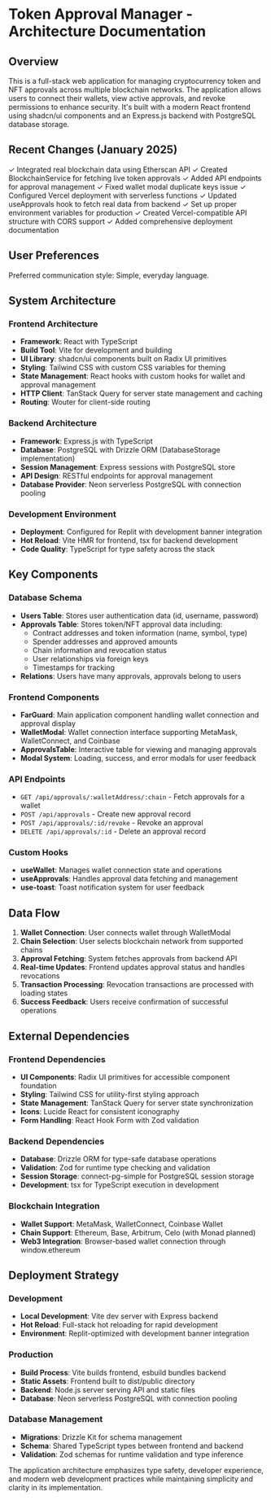 # Token Approval Manager - Architecture Documentation

## Overview

This is a full-stack web application for managing cryptocurrency token and NFT approvals across multiple blockchain networks. The application allows users to connect their wallets, view active approvals, and revoke permissions to enhance security. It's built with a modern React frontend using shadcn/ui components and an Express.js backend with PostgreSQL database storage.

## Recent Changes (January 2025)

✓ Integrated real blockchain data using Etherscan API
✓ Created BlockchainService for fetching live token approvals
✓ Added API endpoints for approval management
✓ Fixed wallet modal duplicate keys issue
✓ Configured Vercel deployment with serverless functions
✓ Updated useApprovals hook to fetch real data from backend
✓ Set up proper environment variables for production
✓ Created Vercel-compatible API structure with CORS support
✓ Added comprehensive deployment documentation

## User Preferences

Preferred communication style: Simple, everyday language.

## System Architecture

### Frontend Architecture
- **Framework**: React with TypeScript
- **Build Tool**: Vite for development and building
- **UI Library**: shadcn/ui components built on Radix UI primitives
- **Styling**: Tailwind CSS with custom CSS variables for theming
- **State Management**: React hooks with custom hooks for wallet and approval management
- **HTTP Client**: TanStack Query for server state management and caching
- **Routing**: Wouter for client-side routing

### Backend Architecture
- **Framework**: Express.js with TypeScript
- **Database**: PostgreSQL with Drizzle ORM (DatabaseStorage implementation)
- **Session Management**: Express sessions with PostgreSQL store
- **API Design**: RESTful endpoints for approval management
- **Database Provider**: Neon serverless PostgreSQL with connection pooling

### Development Environment
- **Deployment**: Configured for Replit with development banner integration
- **Hot Reload**: Vite HMR for frontend, tsx for backend development
- **Code Quality**: TypeScript for type safety across the stack

## Key Components

### Database Schema
- **Users Table**: Stores user authentication data (id, username, password)
- **Approvals Table**: Stores token/NFT approval data including:
  - Contract addresses and token information (name, symbol, type)
  - Spender addresses and approved amounts
  - Chain information and revocation status
  - User relationships via foreign keys
  - Timestamps for tracking
- **Relations**: Users have many approvals, approvals belong to users

### Frontend Components
- **FarGuard**: Main application component handling wallet connection and approval display
- **WalletModal**: Wallet connection interface supporting MetaMask, WalletConnect, and Coinbase
- **ApprovalsTable**: Interactive table for viewing and managing approvals
- **Modal System**: Loading, success, and error modals for user feedback

### API Endpoints
- `GET /api/approvals/:walletAddress/:chain` - Fetch approvals for a wallet
- `POST /api/approvals` - Create new approval record
- `POST /api/approvals/:id/revoke` - Revoke an approval
- `DELETE /api/approvals/:id` - Delete an approval record

### Custom Hooks
- **useWallet**: Manages wallet connection state and operations
- **useApprovals**: Handles approval data fetching and management
- **use-toast**: Toast notification system for user feedback

## Data Flow

1. **Wallet Connection**: User connects wallet through WalletModal
2. **Chain Selection**: User selects blockchain network from supported chains
3. **Approval Fetching**: System fetches approvals from backend API
4. **Real-time Updates**: Frontend updates approval status and handles revocations
5. **Transaction Processing**: Revocation transactions are processed with loading states
6. **Success Feedback**: Users receive confirmation of successful operations

## External Dependencies

### Frontend Dependencies
- **UI Components**: Radix UI primitives for accessible component foundation
- **Styling**: Tailwind CSS for utility-first styling approach
- **State Management**: TanStack Query for server state synchronization
- **Icons**: Lucide React for consistent iconography
- **Form Handling**: React Hook Form with Zod validation

### Backend Dependencies
- **Database**: Drizzle ORM for type-safe database operations
- **Validation**: Zod for runtime type checking and validation
- **Session Storage**: connect-pg-simple for PostgreSQL session storage
- **Development**: tsx for TypeScript execution in development

### Blockchain Integration
- **Wallet Support**: MetaMask, WalletConnect, Coinbase Wallet
- **Chain Support**: Ethereum, Base, Arbitrum, Celo (with Monad planned)
- **Web3 Integration**: Browser-based wallet connection through window.ethereum

## Deployment Strategy

### Development
- **Local Development**: Vite dev server with Express backend
- **Hot Reload**: Full-stack hot reloading for rapid development
- **Environment**: Replit-optimized with development banner integration

### Production
- **Build Process**: Vite builds frontend, esbuild bundles backend
- **Static Assets**: Frontend built to dist/public directory
- **Backend**: Node.js server serving API and static files
- **Database**: Neon serverless PostgreSQL with connection pooling

### Database Management
- **Migrations**: Drizzle Kit for schema management
- **Schema**: Shared TypeScript types between frontend and backend
- **Validation**: Zod schemas for runtime validation and type inference

The application architecture emphasizes type safety, developer experience, and modern web development practices while maintaining simplicity and clarity in its implementation.